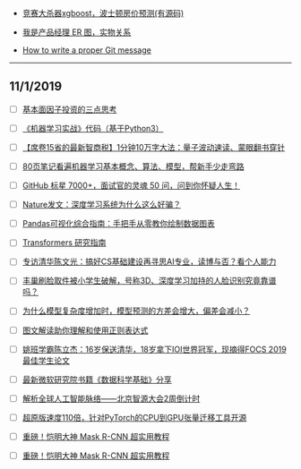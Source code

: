 - [竞赛大杀器xgboost，波士顿房价预测(有源码)](https://mp.weixin.qq.com/s/AjZe-KgGc65e6HVK9InLYw)

- [我是产品经理 ER 图，实物关系](http://www.woshipm.com/pd/583978.html)

- [How to write a proper Git message](https://guides.codepath.com/ios/Using-Git-with-Terminal)


---




## 11/1/2019

- [ ] [基本面因子投资的三点思考](https://mp.weixin.qq.com/s?__biz=MzIyMDEwNDk1Mg==&mid=2650879586&idx=1&sn=3d25f387239c274dfb4d2a26c5176efa&chksm=8c2487f5bb530ee35a4dc3afd68c4a0b1bd820675f5a93871e5c9ec727add89551f6ee698128&scene=0&xtrack=1&key=4457fd9057cefb6cf41daa3748be977ea584a4d68d928ad9df22e20340bd8bed6a0e45110c637534fffaf3ac546de035fd5331d857bbe6aefc13561cc7cde4f046e5fc88b1151f3fbe5b00ab395a30a3&ascene=1&uin=NjkwNDI0MjM%3D&devicetype=Windows+10&version=62070152&lang=en&pass_ticket=EUgQ9KymYFEjF02%2Fk8%2Fh7aJTb2iDnrTQv0Pt1MJkl%2Fo%3D)

- [ ] [《机器学习实战》代码（基于Python3）](https://mp.weixin.qq.com/s?__biz=MzU3NjE4NjQ4MA==&mid=2247486189&idx=4&sn=6e523517fabf13e130d3fc5df366484a&chksm=fd16fbf2ca6172e497882ea5d7d220ffeffb1b569facee446328a654f37aae2ee637089e46fa&scene=0&xtrack=1&key=f9f399b73a44587a35e5c12c106170dd4dec95072d833eaacd66053abadc59ba46648f640fbea1af39f49109866616a4eaf1ea971a23f773f8c5905c8b9b4a48b6952d8282bbbc869442f267d0ded58e&ascene=1&uin=NjkwNDI0MjM%3D&devicetype=Windows+10&version=62070152&lang=en&pass_ticket=E5p3pKnCGxrsB3u0DEVHnSLP%2FY47PHDbgaE%2FhZXN0f8%3D)

- [ ] [【席卷15省的最新智商税】1分钟10万字大法：量子波动速读、蒙眼翻书穿针](https://mp.weixin.qq.com/s?__biz=MzU3NjE4NjQ4MA==&mid=2247486189&idx=3&sn=a681fa3e6f74b431d5d1981f8f4de358&chksm=fd16fbf2ca6172e43138403c735a45c7141fd35a4c8525ca000daa13166bc6b8f24d0a79c9ae&scene=0&xtrack=1&key=9fa8d31375b523a21234b2874322774b1e33094820c2140f6eed77bd1363a0d6f6785cabd9c55fa921d72f598c49eff1a22ed48999275a7c228f7965a310a95aceccf5d0ca7d5aaac852bf07bd202114&ascene=1&uin=NjkwNDI0MjM%3D&devicetype=Windows+10&version=62070152&lang=en&pass_ticket=E5p3pKnCGxrsB3u0DEVHnSLP%2FY47PHDbgaE%2FhZXN0f8%3D)

- [ ] [80页笔记看遍机器学习基本概念、算法、模型，帮新手少走弯路](https://mp.weixin.qq.com/s?__biz=MzU3NjE4NjQ4MA==&mid=2247486135&idx=3&sn=6076b2c88190b026bde376f9fa0b742d&chksm=fd16fba8ca6172beac19edd2e72c5d149d496ca6b8cac24738285bb5f38fd5c5b5a4f87fb73f&scene=0&xtrack=1&key=af7bb4aaf3b59cd8786ebd83933fa78412bc7b7d49d5d50b324630290511ffb3f297dfceba4d3b245e6b8ccdc2593338c4d4a4a79762b10ed57dd4301dd94886766168e8dbbeaa8b8cfe94d1faf1d192&ascene=1&uin=NjkwNDI0MjM%3D&devicetype=Windows+10&version=62070152&lang=en&pass_ticket=E5p3pKnCGxrsB3u0DEVHnSLP%2FY47PHDbgaE%2FhZXN0f8%3D)

- [ ] [GitHub 标星 7000+，面试官的灵魂 50 问，问到你怀疑人生！](https://mp.weixin.qq.com/s?__biz=MzU3NjE4NjQ4MA==&mid=2247486096&idx=2&sn=b55420c426389e38a5e8e8ac46abe12d&chksm=fd16fb8fca617299b7cc9bda1894a729f120c971ae18514a76c73390d5c3b8788cc750fdaa3f&scene=0&xtrack=1&key=4457fd9057cefb6c0aa58c5f1306f53980ff049eb6b9c50e8b49242ddc45be5cf9417662a5268db53b2e88e42678be9f1d0933032e4bb5aa1dd4e9bde5be27c749797966e0d1086e13a14b389b516bbe&ascene=1&uin=NjkwNDI0MjM%3D&devicetype=Windows+10&version=62070152&lang=en&pass_ticket=E5p3pKnCGxrsB3u0DEVHnSLP%2FY47PHDbgaE%2FhZXN0f8%3D)

- [ ] [Nature发文：深度学习系统为什么这么好骗？](https://mp.weixin.qq.com/s?__biz=MzU3NjE4NjQ4MA==&mid=2247486154&idx=3&sn=749bd0653f61dce889d542065b7560f6&chksm=fd16fbd5ca6172c3c809188450dc275ca9e53fd376f494b299b3da813f3d75ae85a7b0d1a16e&scene=0&xtrack=1&key=9fa8d31375b523a26b1eb0441438c19594fd4fe96ab40bb57fad6bf81422519609ed5da6bc2e6e848b32a74d39bbaca538236a29db4e41ab9b506f6698bd761fc27ef08b5d83df4063b547ed5bd0ef9f&ascene=1&uin=NjkwNDI0MjM%3D&devicetype=Windows+10&version=62070152&lang=en&pass_ticket=E5p3pKnCGxrsB3u0DEVHnSLP%2FY47PHDbgaE%2FhZXN0f8%3D)

- [ ] [Pandas可视化综合指南：手把手从零教你绘制数据图表](https://mp.weixin.qq.com/s?__biz=MzU3NjE4NjQ4MA==&mid=2247486250&idx=2&sn=3280831b95b393681c1f406daeb911fb&chksm=fd16fa35ca617323aa6574c45c0e0979c37d0bc80b40b92575da3535fb8318f422a93e70730c&scene=0&xtrack=1&key=e15c8f28f8704370788e27fdef5bcfc0072b236ab0d6855de79794e1dd29d51669decfa42c2801d7b20fd8c0045f886fadfb0c249dd97239226f28ad8259ed0fbee7c4eb5fc6e064def66464aef26416&ascene=1&uin=NjkwNDI0MjM%3D&devicetype=Windows+10&version=62070152&lang=en&pass_ticket=E5p3pKnCGxrsB3u0DEVHnSLP%2FY47PHDbgaE%2FhZXN0f8%3D)

- [ ] [Transformers 研究指南](https://mp.weixin.qq.com/s?__biz=MzU3NjE4NjQ4MA==&mid=2247486197&idx=2&sn=b2bff5bff956f1f023246136b47f5c19&chksm=fd16fbeaca6172fcf25edd1cfc62440b5b0605bb4e36a0f9e9f00f4e5e2bd621a94283de6c2e&scene=0&xtrack=1&key=4457fd9057cefb6cfc2a7b7fa9f5d58c02db5c0c9316fd69189d8ef16ec19ed43b0377d77c3a69ece9ec683a92f60ba79ffe793d01c92e5a93f79164d35413ef636d856d522746078ccdc847def94e6d&ascene=1&uin=NjkwNDI0MjM%3D&devicetype=Windows+10&version=62070152&lang=en&pass_ticket=E5p3pKnCGxrsB3u0DEVHnSLP%2FY47PHDbgaE%2FhZXN0f8%3D)

- [ ] [专访清华陈文光：搞好CS基础建设再寻思AI专业，读博与否？看个人能力](https://mp.weixin.qq.com/s?__biz=MzU3NjE4NjQ4MA==&mid=2247486154&idx=4&sn=bd03a0b9e4f970b4bb2612a03ee356a7&chksm=fd16fbd5ca6172c3ae7c346ccb573f56c8a7fc3be004b60d86ab7482502a1a319773eb5ce6d8&scene=0&xtrack=1&key=f9f399b73a44587aadcced6c9c3ede2bf92bf17325eb81dab9ae2f375fdcef63761e4dd5ea0e087257d3824f79cf0a2a2317b0f69fd18c8d56adb7231cec9d7ab7553747189dc6dfb9b3349914ed04c3&ascene=1&uin=NjkwNDI0MjM%3D&devicetype=Windows+10&version=62070152&lang=en&pass_ticket=E5p3pKnCGxrsB3u0DEVHnSLP%2FY47PHDbgaE%2FhZXN0f8%3D)

- [ ] [丰巢刷脸取件被小学生破解，号称3D、深度学习加持的人脸识别究竟靠谱吗？](https://mp.weixin.qq.com/s?__biz=MzU3NjE4NjQ4MA==&mid=2247486189&idx=2&sn=024bf4c96ce09e3f0614586a0b1dd9dc&chksm=fd16fbf2ca6172e464921e56b94dc6c1d5d9573ca494890e59b3e751ef42ddcca5d6b801d070&scene=0&xtrack=1&key=af7bb4aaf3b59cd8779af3bd58c0ed561e12fd65687de9f8b3b8a5cd3a54cd7c4cafa7ccd7685480917642135975116eb049c2cdebe4c0276836e637d351e10f3b9b0f5d8a395c704673a4ac2893e954&ascene=1&uin=NjkwNDI0MjM%3D&devicetype=Windows+10&version=62070152&lang=en&pass_ticket=E5p3pKnCGxrsB3u0DEVHnSLP%2FY47PHDbgaE%2FhZXN0f8%3D)

- [ ] [为什么模型复杂度增加时，模型预测的方差会增大，偏差会减小？](https://mp.weixin.qq.com/s?__biz=MzU3NjE4NjQ4MA==&mid=2247486197&idx=4&sn=816db5a2b846c498ab908ffae6bc334b&chksm=fd16fbeaca6172fcc3abc672a1482689205681537aa3f47a6935989fc25c311518abc68e3f71&scene=0&xtrack=1&key=4457fd9057cefb6c8c689162938d39e13d01de8c8e34060b713d1df8bd6143069f903793fd75cf40f28d661a8498881832fcb5ee1d576355c0c49a9bbca08cfc152bdebc86c251c7632f5a29db97c5a2&ascene=1&uin=NjkwNDI0MjM%3D&devicetype=Windows+10&version=62070152&lang=en&pass_ticket=E5p3pKnCGxrsB3u0DEVHnSLP%2FY47PHDbgaE%2FhZXN0f8%3D)

- [ ] [图文解读助你理解和使用正则表达式](https://mp.weixin.qq.com/s?__biz=MzU3NjE4NjQ4MA==&mid=2247486197&idx=3&sn=88ad89798e92c3801f211220f20505d8&chksm=fd16fbeaca6172fcaa956a879d1c68d66c19e8657571f35aee0a776d31f8c7b0e51ffcbdb404&scene=0&xtrack=1&key=4457fd9057cefb6c670db30abbb2a78953dfce43c961cea6f9bec49e2d2dd57662950f914f73829af1a034c68c9fde381e10675a62f8a0775387af44cc2196c00f4cb77ef9d368b7bff243c861408c76&ascene=1&uin=NjkwNDI0MjM%3D&devicetype=Windows+10&version=62070152&lang=en&pass_ticket=E5p3pKnCGxrsB3u0DEVHnSLP%2FY47PHDbgaE%2FhZXN0f8%3D)

- [ ] [姚班学霸陈立杰：16岁保送清华，18岁拿下IOI世界冠军，现摘得FOCS 2019最佳学生论文](https://mp.weixin.qq.com/s?__biz=MzU3NjE4NjQ4MA==&mid=2247486197&idx=1&sn=1240fcc545ced1d779db3a506e4ec429&chksm=fd16fbeaca6172fc18d4fb6bf42c78ab733a721bc35142ee320ee09b51a23f8cc2e10e81a368&scene=0&xtrack=1&key=4457fd9057cefb6cafb28851804dc7e4dd649c94340fc95246acf02ae252efa3e7b63044f030c24ad7ccdcee6b76c72a6e89e193d1dcb177f39e9408f665d3b9e5bb7a0b32a5ab13373b2ae6d39e01c8&ascene=1&uin=NjkwNDI0MjM%3D&devicetype=Windows+10&version=62070152&lang=en&pass_ticket=E5p3pKnCGxrsB3u0DEVHnSLP%2FY47PHDbgaE%2FhZXN0f8%3D)

- [ ] [最新微软研究院书籍《数据科学基础》分享](https://mp.weixin.qq.com/s?__biz=MzU3ODkwNDM3Mw%3D%3D&mid=2247484564&idx=1&sn=303829b8e6432b9ad81a4acc72059bf5&scene=45#wechat_redirect)

- [ ] [解析全球人工智能脉络——北京智源大会2周倒计时](https://mp.weixin.qq.com/s?__biz=MzU3NjE4NjQ4MA==&mid=2247486189&idx=1&sn=a8c821dd412975710926ca2a6d5e36cf&chksm=fd16fbf2ca6172e4012294960d6e0f277402e9949ae87548620bdadc506b2576758602d09581&scene=0&xtrack=1&key=9fa8d31375b523a21560c66ea03c637a2f71f80a65d8ad2af2624b5b94ccae923549d6d1d218765b043ba52c101228172cf41fe108364dc93c80bd0e3422e013a503b7b8fbd7d80052bb5618e0785f2e&ascene=1&uin=NjkwNDI0MjM%3D&devicetype=Windows+10&version=62070152&lang=en&pass_ticket=E5p3pKnCGxrsB3u0DEVHnSLP%2FY47PHDbgaE%2FhZXN0f8%3D)

- [ ] [超原版速度110倍，针对PyTorch的CPU到GPU张量迁移工具开源](https://mp.weixin.qq.com/s?__biz=MzU3NjE4NjQ4MA==&mid=2247486096&idx=3&sn=94243e29360c13a5776651f245d03ed2&chksm=fd16fb8fca6172999575a63b9b0fd0e813fce26513ff119569dfdd684ca8f1ce3e727847c30d&scene=0&xtrack=1&key=f9f399b73a44587a0eacc8b55b177c0c138229a00e6cd7967d38177eda39e5295ab203973f1ee2a0a5e6b8c7e9dfcab94632e71664a784bcefe03feb6b67b5f17f2efdddd906233b4471f8d07e37c95d&ascene=1&uin=NjkwNDI0MjM%3D&devicetype=Windows+10&version=62070152&lang=en&pass_ticket=E5p3pKnCGxrsB3u0DEVHnSLP%2FY47PHDbgaE%2FhZXN0f8%3D)

- [ ] [重磅！恺明大神 Mask R-CNN 超实用教程](https://mp.weixin.qq.com/s?__biz=MzU3NjE4NjQ4MA==&mid=2247486096&idx=4&sn=e338034203ba4dd34677465709282458&chksm=fd16fb8fca6172997c2f7aaa2af0d469f70e11a1a03f41c3d162f3ad44de28a67739e217393a&scene=0&xtrack=1&key=4457fd9057cefb6c33088db6609f942cb6df5a36886f4346d0b241db6fb1b320ca69d960156ea11fe888f033c69fc2325f7fe3d323030c921c555c81feb90a222878ceaa0ad87d3e963145765f3e8cc4&ascene=1&uin=NjkwNDI0MjM%3D&devicetype=Windows+10&version=62070152&lang=en&pass_ticket=E5p3pKnCGxrsB3u0DEVHnSLP%2FY47PHDbgaE%2FhZXN0f8%3D)

- [ ] [重磅！恺明大神 Mask R-CNN 超实用教程](https://mp.weixin.qq.com/s?__biz=MzU3NjE4NjQ4MA==&mid=2247486096&idx=4&sn=e338034203ba4dd34677465709282458&chksm=fd16fb8fca6172997c2f7aaa2af0d469f70e11a1a03f41c3d162f3ad44de28a67739e217393a&scene=0&xtrack=1&key=e15c8f28f8704370dfff1bb1523bfad3c7d34fab7268dd97a9142941b34152a9e95d606fc0950e2e5e75090666b07023e9d2d59f519d66854f219e38a2e34f094b85f1855686bfec1fc2bd402b19dd8a&ascene=1&uin=NjkwNDI0MjM%3D&devicetype=Windows+10&version=62070152&lang=en&pass_ticket=E5p3pKnCGxrsB3u0DEVHnSLP%2FY47PHDbgaE%2FhZXN0f8%3D)
